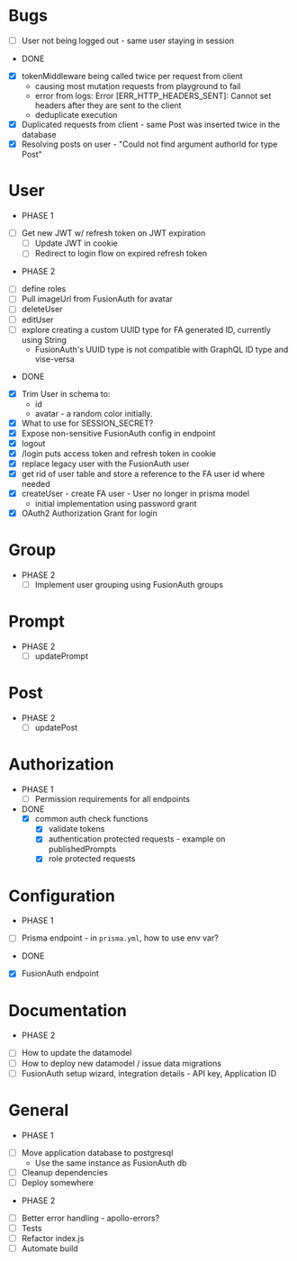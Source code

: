 # Bugs
- [ ] User not being logged out - same user staying in session
- DONE
- [x] tokenMiddleware being called twice per request from client
  - causing most mutation requests from playground to fail
  - error from logs: Error [ERR_HTTP_HEADERS_SENT]: Cannot set headers after they are sent to the client
  - deduplicate execution
- [x] Duplicated requests from client - same Post was inserted twice in the database
- [x] Resolving posts on user - "Could not find argument authorId for type Post"
# User
  - PHASE 1
  - [ ] Get new JWT w/ refresh token on JWT expiration
    - [ ] Update JWT in cookie
    - [ ] Redirect to login flow on expired refresh token
  - PHASE 2
  - [ ] define roles
  - [ ] Pull imageUrl from FusionAuth for avatar
  - [ ] deleteUser
  - [ ] editUser
  - [ ] explore creating a custom UUID type for FA generated ID, currently using String
    - FusionAuth's UUID type is not compatible with GraphQL ID type and vise-versa
  - DONE
  - [x] Trim User in schema to:
    - id
    - avatar - a random color initially.
  - [x] What to use for SESSION_SECRET?
  - [x] Expose non-sensitive FusionAuth config in endpoint
  - [x] logout
  - [x] /login puts access token and refresh token in cookie
  - [x] replace legacy user with the FusionAuth user
  - [x] get rid of user table and store a reference to the FA user id where needed
  - [x] createUser - create FA user - User no longer in prisma model
    - initial implementation using password grant
  - [x] OAuth2 Authorization Grant for login
# Group
- PHASE 2
  - [ ] Implement user grouping using FusionAuth groups
# Prompt
- PHASE 2
  - [ ] updatePrompt
# Post
- PHASE 2
  - [ ] updatePost
# Authorization
- PHASE 1
  - [ ] Permission requirements for all endpoints
- DONE
  - [x] common auth check functions
    - [x] validate tokens
    - [x] authentication protected requests - example on publishedPrompts
    - [x] role protected requests
# Configuration
- PHASE 1
- [ ] Prisma endpoint - in `prisma.yml`, how to use env var?
- DONE
- [x] FusionAuth endpoint
# Documentation
- PHASE 2
- [ ] How to update the datamodel
- [ ] How to deploy new datamodel / issue data migrations
- [ ] FusionAuth setup wizard, integration details - API key, Application ID
# General
- PHASE 1
- [ ] Move application database to postgresql
  - Use the same instance as FusionAuth db
- [ ] Cleanup dependencies
- [ ] Deploy somewhere
- PHASE 2
- [ ] Better error handling - apollo-errors?
- [ ] Tests
- [ ] Refactor index.js
- [ ] Automate build
